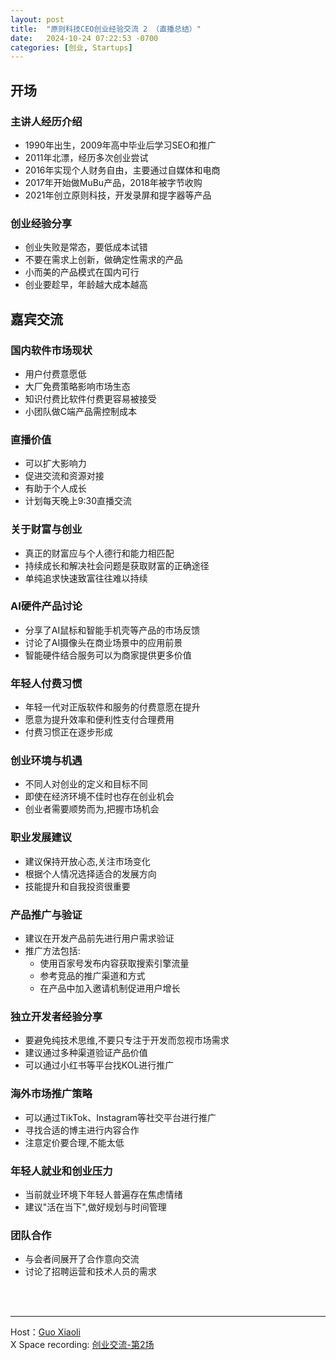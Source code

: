 ```yaml
---
layout: post
title:  "原则科技CEO创业经验交流 2 （直播总结）"
date:   2024-10-24 07:22:53 -0700
categories: [创业, Startups]
---
```


## 开场
### 主讲人经历介绍
- 1990年出生，2009年高中毕业后学习SEO和推广
- 2011年北漂，经历多次创业尝试
- 2016年实现个人财务自由，主要通过自媒体和电商
- 2017年开始做MuBu产品，2018年被字节收购
- 2021年创立原则科技，开发录屏和提字器等产品

### 创业经验分享
- 创业失败是常态，要低成本试错
- 不要在需求上创新，做确定性需求的产品
- 小而美的产品模式在国内可行
- 创业要趁早，年龄越大成本越高

## 嘉宾交流
### 国内软件市场现状
- 用户付费意愿低
- 大厂免费策略影响市场生态
- 知识付费比软件付费更容易被接受
- 小团队做C端产品需控制成本

### 直播价值
- 可以扩大影响力
- 促进交流和资源对接
- 有助于个人成长
- 计划每天晚上9:30直播交流

### 关于财富与创业
- 真正的财富应与个人德行和能力相匹配
- 持续成长和解决社会问题是获取财富的正确途径
- 单纯追求快速致富往往难以持续

### AI硬件产品讨论
- 分享了AI鼠标和智能手机壳等产品的市场反馈
- 讨论了AI摄像头在商业场景中的应用前景
- 智能硬件结合服务可以为商家提供更多价值

### 年轻人付费习惯
- 年轻一代对正版软件和服务的付费意愿在提升
- 愿意为提升效率和便利性支付合理费用
- 付费习惯正在逐步形成

### 创业环境与机遇
- 不同人对创业的定义和目标不同
- 即使在经济环境不佳时也存在创业机会
- 创业者需要顺势而为,把握市场机会

### 职业发展建议
- 建议保持开放心态,关注市场变化
- 根据个人情况选择适合的发展方向
- 技能提升和自我投资很重要

### 产品推广与验证
- 建议在开发产品前先进行用户需求验证
- 推广方法包括:
  - 使用百家号发布内容获取搜索引擎流量
  - 参考竞品的推广渠道和方式
  - 在产品中加入邀请机制促进用户增长

### 独立开发者经验分享
- 要避免纯技术思维,不要只专注于开发而忽视市场需求
- 建议通过多种渠道验证产品价值
- 可以通过小红书等平台找KOL进行推广

### 海外市场推广策略
- 可以通过TikTok、Instagram等社交平台进行推广
- 寻找合适的博主进行内容合作
- 注意定价要合理,不能太低

### 年轻人就业和创业压力
- 当前就业环境下年轻人普遍存在焦虑情绪
- 建议"活在当下",做好规划与时间管理

### 团队合作
- 与会者间展开了合作意向交流
- 讨论了招聘运营和技术人员的需求


<br>
<br>

---

Host：[Guo Xiaoli](https://x.com/Guoxiaoli0)  
X Space recording: [创业交流-第2场](https://x.com/i/spaces/1YqGovWOXyyKv)
